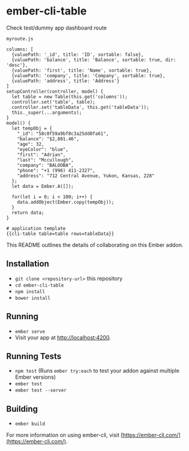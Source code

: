 # ember-cli-table

Check test/dummy app dashboard route
```
myroute.js

columns: [
  {valuePath: '_id', title: 'ID', sortable: false},
  {valuePath: 'balance', title: 'Balance', sortable: true, dir: 'desc'},
  {valuePath: 'first', title: 'Name', sortable: true},
  {valuePath: 'company', title: 'Company', sortable: true},
  {valuePath: 'address', title: 'Address'}
]
setupController(controller, model) {
  let table = new Table(this.get('columns'));
  controller.set('table', table);
  controller.set('tableData', this.get('tableData'));
  this._super(...arguments);
}
model() {
  let tempObj = {
    "_id": "58c0f59a9bf8c3a25dd0fa61",
    "balance": "$2,801.46",
    "age": 32,
    "eyeColor": "blue",
    "first": "Adrian",
    "last": "Mccullough",
    "company": "BALOOBA",
    "phone": "+1 (996) 411-2327",
    "address": "712 Central Avenue, Yukon, Kansas, 228"
  };
  let data = Ember.A([]);

  for(let i = 0; i < 100; i++) {
    data.addObject(Ember.copy(tempObj));
  }
  return data;
}

# application template
{{cli-table table=table rows=tableData}}
```
This README outlines the details of collaborating on this Ember addon.

## Installation

* `git clone <repository-url>` this repository
* `cd ember-cli-table`
* `npm install`
* `bower install`

## Running

* `ember serve`
* Visit your app at [http://localhost:4200](http://localhost:4200).

## Running Tests

* `npm test` (Runs `ember try:each` to test your addon against multiple Ember versions)
* `ember test`
* `ember test --server`

## Building

* `ember build`

For more information on using ember-cli, visit [https://ember-cli.com/](https://ember-cli.com/).
